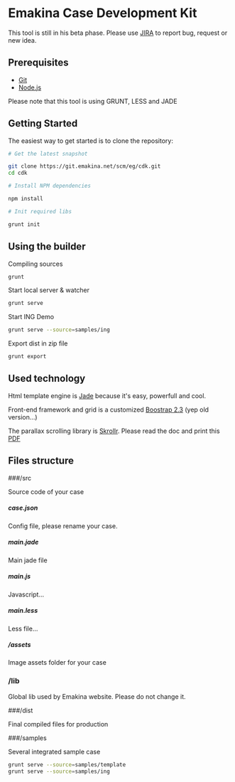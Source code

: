 Emakina Case Development Kit
============================


This tool is still in his beta phase.
Please use [JIRA](https://bugtracking.emakina.net/browse/EMAWEBSITETREIZE) to report bug, request or new idea.


Prerequisites
-------------

- [Git](https://git-scm.com/)
- [Node.js](http://nodejs.org)

Please note that this tool is using GRUNT, LESS and JADE

Getting Started
---------------

The easiest way to get started is to clone the repository:

```bash
# Get the latest snapshot

git clone https://git.emakina.net/scm/eg/cdk.git
cd cdk

# Install NPM dependencies

npm install

# Init required libs

grunt init

```

Using the builder
-----------------

Compiling sources

```bash
grunt
```

Start local server & watcher

```bash
grunt serve
```

Start ING Demo 

```bash
grunt serve --source=samples/ing
```

Export dist in zip file

```bash
grunt export
```

Used technology
-----------------

Html template engine is [Jade](http://jade-lang.com/) because it's easy, powerfull and cool.

Front-end framework and grid is a customized [Boostrap 2.3](http://getbootstrap.com/2.3.2/) (yep old version...)

The parallax scrolling library is [Skrollr](https://github.com/Prinzhorn/skrollr). Please read the doc and print this [PDF](https://raw.github.com/Prinzhorn/skrollr/master/guide/anchor-position-guide.pdf) 


Files structure
-----------------

###/src 

Source code of your case

##### case.json

Config file, please rename your case.

##### main.jade
Main jade file

##### main.js
Javascript...

##### main.less
Less file...

##### /assets
Image assets folder for your case


### /lib

Global lib used by Emakina website.
Please do not change it.

###/dist

Final compiled files for production


###/samples

Several integrated sample case

```bash
grunt serve --source=samples/template
grunt serve --source=samples/ing

```